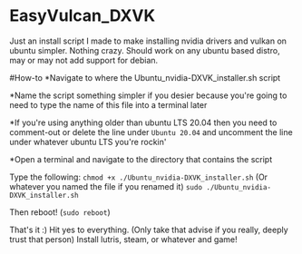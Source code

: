 # EasyVulcan_DXVK
Just an install script I made to make installing nvidia drivers and vulkan on ubuntu simpler. Nothing crazy.
Should work on any ubuntu based distro, may or may not add support for debian.

#How-to
*Navigate to where the Ubuntu_nvidia-DXVK_installer.sh script

*Name the script something simpler if you desier because you're going to need to type the name of this file into a terminal later

*If you're using anything older than ubuntu LTS 20.04 then you need to comment-out or delete the line under `Ubuntu 20.04` and uncomment the line under whatever ubuntu LTS you're rockin'

*Open a terminal and navigate to the directory that contains the script

Type the following:
`chmod +x ./Ubuntu_nvidia-DXVK_installer.sh` (Or whatever you named the file if you renamed it)
`sudo ./Ubuntu_nvidia-DXVK_installer.sh`

Then reboot! (`sudo reboot`)

That's it :)
Hit yes to everything. (Only take that advise if you really, deeply trust that person)
Install lutris, steam, or whatever and game!
